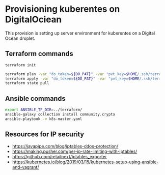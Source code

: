 # Provisioning kuberentes on DigitalOciean

This provision is setting up server environment for kuberentes on a Digital Ocean droplet. 

## Terraform commands
```bash
terraform init

terraform plan -var "do_token=${DO_PAT}" -var "pvt_key=$HOME/.ssh/terraform"
terraform apply -var "do_token=${DO_PAT}" -var "pvt_key=$HOME/.ssh/terraform"
terraform state pull
```


## Ansible commands
```bash
export ANSIBLE_TF_DIR=../terraform/
ansible-galaxy collection install community.crypto
ansible-playbook -v k8s-master.yaml
```

## Resources for IP security
 - https://javapipe.com/blog/iptables-ddos-protection/
 - https://making.pusher.com/per-ip-rate-limiting-with-iptables/
 - https://github.com/retailnext/iptables_exporter
 - https://kubernetes.io/blog/2019/03/15/kubernetes-setup-using-ansible-and-vagrant/

